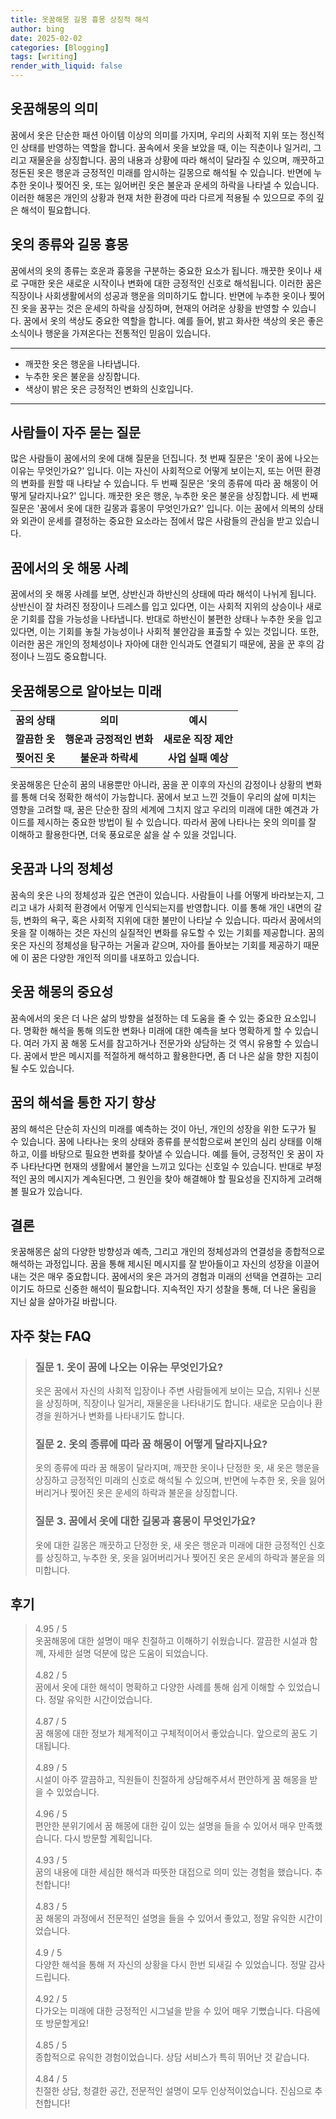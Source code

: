 ```yaml
---
title: 옷꿈해몽 길몽 흉몽 상징적 해석
author: bing
date: 2025-02-02
categories: [Blogging]
tags: [writing]
render_with_liquid: false
---
```

<h2 id='옷꿈해몽의 의미'>옷꿈해몽의 의미</h2>

<p>꿈에서 옷은 단순한 패션 아이템 이상의 의미를 가지며, 우리의 사회적 지위 또는 정신적인 상태를 반영하는 역할을 합니다. 꿈속에서 옷을 보았을 때, 이는 직춘이나 일거리, 그리고 재물운을 상징합니다. 꿈의 내용과 상황에 따라 해석이 달라질 수 있으며, 깨끗하고 정돈된 옷은 행운과 긍정적인 미래를 암시하는 길몽으로 해석될 수 있습니다. 반면에 누추한 옷이나 찢어진 옷, 또는 잃어버린 옷은 불운과 운세의 하락을 나타낼 수 있습니다. 이러한 해몽은 개인의 상황과 현재 처한 환경에 따라 다르게 적용될 수 있으므로 주의 깊은 해석이 필요합니다.</p>

<h2 id='옷의 종류와 길몽 흉몽'>옷의 종류와 길몽 흉몽</h2>

<p>꿈에서의 옷의 종류는 호운과 흉몽을 구분하는 중요한 요소가 됩니다. 깨끗한 옷이나 새로 구매한 옷은 새로운 시작이나 변화에 대한 긍정적인 신호로 해석됩니다. 이러한 꿈은 직장이나 사회생활에서의 성공과 행운을 의미하기도 합니다. 반면에 누추한 옷이나 찢어진 옷을 꿈꾸는 것은 운세의 하락을 상징하며, 현재의 어려운 상황을 반영할 수 있습니다. 꿈에서 옷의 색상도 중요한 역할을 합니다. 예를 들어, 밝고 화사한 색상의 옷은 좋은 소식이나 행운을 가져온다는 전통적인 믿음이 있습니다.</p>

<hr />

<ul>
    <li>깨끗한 옷은 행운을 나타냅니다.</li>
    <li>누추한 옷은 불운을 상징합니다.</li>
    <li>색상이 밝은 옷은 긍정적인 변화의 신호입니다.</li>
</ul>

<hr />

<h2 id='사람들이 자주 묻는 질문'>사람들이 자주 묻는 질문</h2>

<p>많은 사람들이 꿈에서의 옷에 대해 질문을 던집니다. 첫 번째 질문은 '옷이 꿈에 나오는 이유는 무엇인가요?' 입니다. 이는 자신이 사회적으로 어떻게 보이는지, 또는 어떤 환경의 변화를 원할 때 나타날 수 있습니다. 두 번째 질문은 '옷의 종류에 따라 꿈 해몽이 어떻게 달라지나요?' 입니다. 깨끗한 옷은 행운, 누추한 옷은 불운을 상징합니다. 세 번째 질문은 '꿈에서 옷에 대한 길몽과 흉몽이 무엇인가요?' 입니다. 이는 꿈에서 의복의 상태와 외관이 운세를 결정하는 중요한 요소라는 점에서 많은 사람들의 관심을 받고 있습니다.</p>

<h2 id='꿈에서의 옷 해몽 사례'>꿈에서의 옷 해몽 사례</h2>

<p>꿈에서의 옷 해몽 사례를 보면, 상반신과 하반신의 상태에 따라 해석이 나뉘게 됩니다. 상반신이 잘 차려진 정장이나 드레스를 입고 있다면, 이는 사회적 지위의 상승이나 새로운 기회를 잡을 가능성을 나타냅니다. 반대로 하반신이 불편한 상태나 누추한 옷을 입고 있다면, 이는 기회를 놓칠 가능성이나 사회적 불안감을 표출할 수 있는 것입니다. 또한, 이러한 꿈은 개인의 정체성이나 자아에 대한 인식과도 연결되기 때문에, 꿈을 꾼 후의 감정이나 느낌도 중요합니다.</p>

<h2 id='옷꿈해몽으로 알아보는 미래'>옷꿈해몽으로 알아보는 미래</h2>

<table>
    <tr>
        <td style="text-align: center; height: 17px;"><b>꿈의 상태</b></td>
        <td style="text-align: center; height: 17px;"><b>의미</b></td>
        <td style="text-align: center; height: 17px;"><b>예시</b></td>
    </tr>
    <tr>
        <td style="text-align: center; height: 17px;"><b>깔끔한 옷</b></td>
        <td style="text-align: center; height: 17px;"><b>행운과 긍정적인 변화</b></td>
        <td style="text-align: center; height: 17px;"><b>새로운 직장 제안</b></td>
    </tr>
    <tr>
        <td style="text-align: center; height: 17px;"><b>찢어진 옷</b></td>
        <td style="text-align: center; height: 17px;"><b>불운과 하락세</b></td>
        <td style="text-align: center; height: 17px;"><b>사업 실패 예상</b></td>
    </tr>
</table>

<p>옷꿈해몽은 단순히 꿈의 내용뿐만 아니라, 꿈을 꾼 이후의 자신의 감정이나 상황의 변화를 통해 더욱 정확한 해석이 가능합니다. 꿈에서 보고 느낀 것들이 우리의 삶에 미치는 영향을 고려할 때, 꿈은 단순한 잠의 세계에 그치지 않고 우리의 미래에 대한 예견과 가이드를 제시하는 중요한 방법이 될 수 있습니다. 따라서 꿈에 나타나는 옷의 의미를 잘 이해하고 활용한다면, 더욱 풍요로운 삶을 살 수 있을 것입니다.</p>

<h2 id='옷꿈과 나의 정체성'>옷꿈과 나의 정체성</h2>

<p>꿈속의 옷은 나의 정체성과 깊은 연관이 있습니다. 사람들이 나를 어떻게 바라보는지, 그리고 내가 사회적 환경에서 어떻게 인식되는지를 반영합니다. 이를 통해 개인 내면의 갈등, 변화의 욕구, 혹은 사회적 지위에 대한 불만이 나타날 수 있습니다. 따라서 꿈에서의 옷을 잘 이해하는 것은 자신의 실질적인 변화를 유도할 수 있는 기회를 제공합니다. 꿈의 옷은 자신의 정체성을 탐구하는 거울과 같으며, 자아를 돌아보는 기회를 제공하기 때문에 이 꿈은 다양한 개인적 의미를 내포하고 있습니다.</p>

<h2 id='옷꿈 해몽의 중요성'>옷꿈 해몽의 중요성</h2>

<p>꿈속에서의 옷은 더 나은 삶의 방향을 설정하는 데 도움을 줄 수 있는 중요한 요소입니다. 명확한 해석을 통해 의도한 변화나 미래에 대한 예측을 보다 명확하게 할 수 있습니다. 여러 가지 꿈 해몽 도서를 참고하거나 전문가와 상담하는 것 역시 유용할 수 있습니다. 꿈에서 받은 메시지를 적절하게 해석하고 활용한다면, 좀 더 나은 삶을 향한 지침이 될 수도 있습니다.</p>

<h2 id='꿈의 해석을 통한 자기 향상'>꿈의 해석을 통한 자기 향상</h2>

<p>꿈의 해석은 단순히 자신의 미래를 예측하는 것이 아닌, 개인의 성장을 위한 도구가 될 수 있습니다. 꿈에 나타나는 옷의 상태와 종류를 분석함으로써 본인의 심리 상태를 이해하고, 이를 바탕으로 필요한 변화를 찾아낼 수 있습니다. 예를 들어, 긍정적인 옷 꿈이 자주 나타난다면 현재의 생활에서 불안을 느끼고 있다는 신호일 수 있습니다. 반대로 부정적인 꿈의 메시지가 계속된다면, 그 원인을 찾아 해결해야 할 필요성을 진지하게 고려해 볼 필요가 있습니다.</p>

<h2 id='결론'>결론</h2>

<p>옷꿈해몽은 삶의 다양한 방향성과 예측, 그리고 개인의 정체성과의 연결성을 종합적으로 해석하는 과정입니다. 꿈을 통해 제시된 메시지를 잘 받아들이고 자신의 성장을 이끌어내는 것은 매우 중요합니다. 꿈에서의 옷은 과거의 경험과 미래의 선택을 연결하는 고리이기도 하므로 신중한 해석이 필요합니다. 지속적인 자기 성찰을 통해, 더 나은 울림을 지닌 삶을 살아가길 바랍니다.</p>
<h2 id='자주_찾는_FAQ'>자주 찾는 FAQ</h2>
<div itemscope="" itemtype="https://schema.org/FAQPage"> 
<blockquote> 
<div itemscope="" itemprop="mainEntity" itemtype="https://schema.org/Question"> 
<h3 itemprop="name">질문 1. 옷이 꿈에 나오는 이유는 무엇인가요?</h3> 
<div itemscope="" itemprop="acceptedAnswer" itemtype="https://schema.org/Answer"> 
<span itemprop="text"> 
<p>옷은 꿈에서 자신의 사회적 입장이나 주변 사람들에게 보이는 모습, 지위나 신분을 상징하며, 직장이나 일거리, 재물운을 나타내기도 합니다. 새로운 모습이나 환경을 원하거나 변화를 나타내기도 합니다.</p> 
</span> 
</div> 
</div> 

<div itemscope="" itemprop="mainEntity" itemtype="https://schema.org/Question"> 
<h3 itemprop="name">질문 2. 옷의 종류에 따라 꿈 해몽이 어떻게 달라지나요?</h3> 
<div itemscope="" itemprop="acceptedAnswer" itemtype="https://schema.org/Answer"> 
<span itemprop="text"> 
<p>옷의 종류에 따라 꿈 해몽이 달라지며, 깨끗한 옷이나 단정한 옷, 새 옷은 행운을 상징하고 긍정적인 미래의 신호로 해석될 수 있으며, 반면에 누추한 옷, 옷을 잃어버리거나 찢어진 옷은 운세의 하락과 불운을 상징합니다.</p> 
</span> 
</div> 
</div> 

<div itemscope="" itemprop="mainEntity" itemtype="https://schema.org/Question"> 
<h3 itemprop="name">질문 3. 꿈에서 옷에 대한 길몽과 흉몽이 무엇인가요?</h3> 
<div itemscope="" itemprop="acceptedAnswer" itemtype="https://schema.org/Answer"> 
<span itemprop="text"> 
<p>옷에 대한 길몽은 깨끗하고 단정한 옷, 새 옷은 행운과 미래에 대한 긍정적인 신호를 상징하고, 누추한 옷, 옷을 잃어버리거나 찢어진 옷은 운세의 하락과 불운을 의미합니다.</p> 
</span> 
</div> 
</div> 
</blockquote> 
</div>
<h2 id='후기'>후기</h2>
<div itemscope itemtype="https://schema.org/Product">
  <blockquote>
  <div itemprop="review" itemscope itemtype="https://schema.org/Review">
      <div itemprop="reviewRating" itemscope itemtype="https://schema.org/Rating"> <span itemprop="ratingValue">4.95</span> / <span itemprop="bestRating">5</span> </div>
      <span itemprop="reviewBody">옷꿈해몽에 대한 설명이 매우 친절하고 이해하기 쉬웠습니다. 깔끔한 시설과 함께, 자세한 설명 덕분에 많은 도움이 되었습니다.</span>
  </div>
  <br>
  <div itemprop="review" itemscope itemtype="https://schema.org/Review">
      <div itemprop="reviewRating" itemscope itemtype="https://schema.org/Rating"> <span itemprop="ratingValue">4.82</span> / <span itemprop="bestRating">5</span> </div>
      <span itemprop="reviewBody">꿈에서 옷에 대한 해석이 명확하고 다양한 사례를 통해 쉽게 이해할 수 있었습니다. 정말 유익한 시간이었습니다.</span>
  </div>
  <br>
  <div itemprop="review" itemscope itemtype="https://schema.org/Review">
      <div itemprop="reviewRating" itemscope itemtype="https://schema.org/Rating"> <span itemprop="ratingValue">4.87</span> / <span itemprop="bestRating">5</span> </div>
      <span itemprop="reviewBody">꿈 해몽에 대한 정보가 체계적이고 구체적이어서 좋았습니다. 앞으로의 꿈도 기대됩니다.</span>
  </div>
  <br>
  <div itemprop="review" itemscope itemtype="https://schema.org/Review">
      <div itemprop="reviewRating" itemscope itemtype="https://schema.org/Rating"> <span itemprop="ratingValue">4.89</span> / <span itemprop="bestRating">5</span> </div>
      <span itemprop="reviewBody">시설이 아주 깔끔하고, 직원들이 친절하게 상담해주셔서 편안하게 꿈 해몽을 받을 수 있었습니다.</span>
  </div>
  <br>
  <div itemprop="review" itemscope itemtype="https://schema.org/Review">
      <div itemprop="reviewRating" itemscope itemtype="https://schema.org/Rating"> <span itemprop="ratingValue">4.96</span> / <span itemprop="bestRating">5</span> </div>
      <span itemprop="reviewBody">편안한 분위기에서 꿈 해몽에 대한 깊이 있는 설명을 들을 수 있어서 매우 만족했습니다. 다시 방문할 계획입니다.</span>
  </div>
  <br>
  <div itemprop="review" itemscope itemtype="https://schema.org/Review">
      <div itemprop="reviewRating" itemscope itemtype="https://schema.org/Rating"> <span itemprop="ratingValue">4.93</span> / <span itemprop="bestRating">5</span> </div>
      <span itemprop="reviewBody">꿈의 내용에 대한 세심한 해석과 따뜻한 대접으로 의미 있는 경험을 했습니다. 추천합니다!</span>
  </div>
  <br>
  <div itemprop="review" itemscope itemtype="https://schema.org/Review">
      <div itemprop="reviewRating" itemscope itemtype="https://schema.org/Rating"> <span itemprop="ratingValue">4.83</span> / <span itemprop="bestRating">5</span> </div>
      <span itemprop="reviewBody">꿈 해몽의 과정에서 전문적인 설명을 들을 수 있어서 좋았고, 정말 유익한 시간이었습니다.</span>
  </div>
  <br>
  <div itemprop="review" itemscope itemtype="https://schema.org/Review">
      <div itemprop="reviewRating" itemscope itemtype="https://schema.org/Rating"> <span itemprop="ratingValue">4.9</span> / <span itemprop="bestRating">5</span> </div>
      <span itemprop="reviewBody">다양한 해석을 통해 저 자신의 상황을 다시 한번 되새길 수 있었습니다. 정말 감사드립니다.</span>
  </div>
  <br>
  <div itemprop="review" itemscope itemtype="https://schema.org/Review">
      <div itemprop="reviewRating" itemscope itemtype="https://schema.org/Rating"> <span itemprop="ratingValue">4.92</span> / <span itemprop="bestRating">5</span> </div>
      <span itemprop="reviewBody">다가오는 미래에 대한 긍정적인 시그널을 받을 수 있어 매우 기뻤습니다. 다음에 또 방문할게요!</span>
  </div>
  <br>
  <div itemprop="review" itemscope itemtype="https://schema.org/Review">
      <div itemprop="reviewRating" itemscope itemtype="https://schema.org/Rating"> <span itemprop="ratingValue">4.85</span> / <span itemprop="bestRating">5</span> </div>
      <span itemprop="reviewBody">종합적으로 유익한 경험이었습니다. 상담 서비스가 특히 뛰어난 것 같습니다.</span>
  </div>
  <br>
  <div itemprop="review" itemscope itemtype="https://schema.org/Review">
      <div itemprop="reviewRating" itemscope itemtype="https://schema.org/Rating"> <span itemprop="ratingValue">4.84</span> / <span itemprop="bestRating">5</span> </div>
      <span itemprop="reviewBody">친절한 상담, 청결한 공간, 전문적인 설명이 모두 인상적이었습니다. 진심으로 추천합니다!</span>
  </div>
  </blockquote>
</div>
